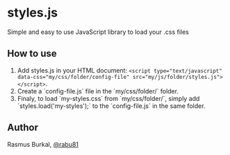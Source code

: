 styles.js
=========

Simple and easy to use JavaScript  library to load your .css files

How to use
----------

1. Add styles.js in your HTML document: `<script type="text/javascript" data-css="my/css/folder/config-file" src="my/js/folder/styles.js"></script>`.
2. Create a ´config-file.js´ file in the ´my/css/folder/´ folder.
3. Finaly, to load ´my-styles.css´ from ´my/css/folder/´, simply add ´styles.load('my-styles');´ to the ´config-file.js´ in the same folder.

Author
-------

Rasmus Burkal, [@rabu81][1]

[1]: http://twitter.com/#!/rabu81